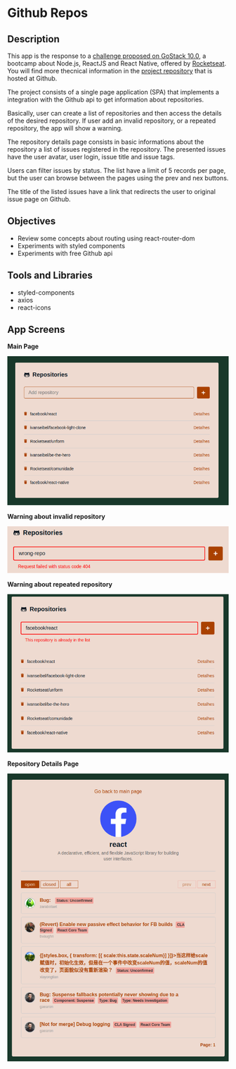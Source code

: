 # Github Repos

## Description

This app is the response to a [challenge proposed on GoStack 10.0](https://github.com/Rocketseat/bootcamp-gostack-desafio-05#desafio-05-aplica%C3%A7%C3%A3o-com-reactjs), a bootcamp about Node.js, ReactJS and React Native, offered by [Rocketseat](http://rocketseat.com.br). You will find more thecnical information in the [project repository](https://github.com/ivanseibel/github-repos) that is hosted at Github.

The project consists of a single page application (SPA) that implements a integration with the Github api to get information about repositories.

Basically, user can create a list of repositories and then access the details of the desired repository. If user add an invalid repository, or a repeated repository, the app will show a warning.

The repository details page consists in basic informations about the repository a list of issues registered in the repository. The presented issues have the user avatar, user login, issue title and issue tags.

Users can filter issues by status. The list have a limit of 5 records per page, but the user can browse between the pages using the prev and nex buttons.

The title of the listed issues have a link that redirects the user to original issue page on Github.

## Objectives

- Review some concepts about routing using react-router-dom
- Experiments with styled components
- Experiments with free Github api

## Tools and Libraries

- styled-components
- axios
- react-icons

## App Screens

**Main Page**

![Main Page](https://github.com/ivanseibel/assets/blob/master/img/github-repos/main-page.png?raw=true)

**Warning about invalid repository**

![Wrong Repo](https://github.com/ivanseibel/assets/blob/master/img/github-repos/wrong-repo.png?raw=true)

**Warning about repeated repository**

![Repeated Repository](https://github.com/ivanseibel/assets/blob/master/img/github-repos/repo-already-exists.png?raw=true)

**Repository Details Page**

![Repository Details Page](https://github.com/ivanseibel/assets/blob/master/img/github-repos/repository-details.png?raw=true)

